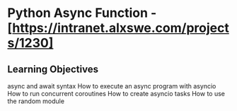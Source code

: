 # Python Async Function - [https://intranet.alxswe.com/projects/1230]
## Learning Objectives

async and await syntax
How to execute an async program with asyncio
How to run concurrent coroutines
How to create asyncio tasks
How to use the random module
